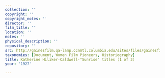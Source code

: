 ```yaml
---
collection: ''
copyright: ''
copyright_notes: ''
director: ''
film_title: ''
location: ''
notes: ''
physical_description: ''
repository: ''
src: http://gainesfilm.qa-lamp.ccnmtl.columbia.edu/sites/files/gainesfilm/images/K_hilliker-caldwell_sun_82603-1.jpg
taxonomies: [Document, Women Film Pioneers, Historiography]
title: Katherine Hiliker-Caldwell-"Sunrise" titles (1 of 3)
year: '1927'

---
```

